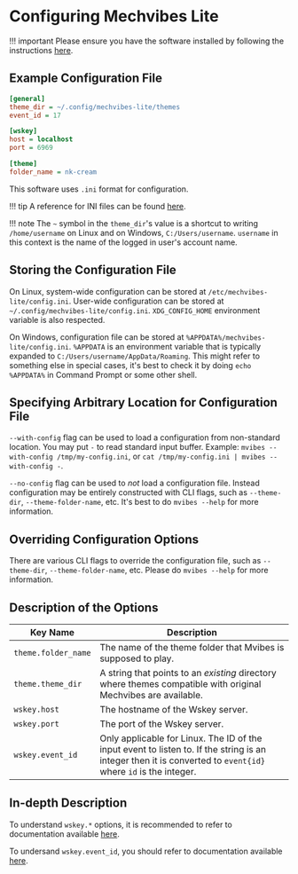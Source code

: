 # Configuring Mechvibes Lite
!!! important 
    Please ensure you have the software installed by following the
    instructions [here](/#installation).

## Example Configuration File
```ini
[general]
theme_dir = ~/.config/mechvibes-lite/themes
event_id = 17

[wskey]
host = localhost
port = 6969

[theme]
folder_name = nk-cream
```
This software uses `.ini` format for configuration.

!!! tip
    A reference for INI files can be found [here](https://quickref.me/ini.html).

!!! note 
    The `~` symbol in the `theme_dir`'s value is a shortcut to writing
    `/home/username` on Linux and on Windows, `C:/Users/username`. `username` in
    this context is the name of the logged in user's account name.

## Storing the Configuration File
On Linux, system-wide configuration can be stored at
`/etc/mechvibes-lite/config.ini`. User-wide configuration can be stored at
`~/.config/mechvibes-lite/config.ini`. `XDG_CONFIG_HOME` environment variable is
also respected.

On Windows, configuration file can be stored at
`%APPDATA%/mechvibes-lite/config.ini`. `%APPDATA` is an environment variable
that is typically expanded to `C:/Users/username/AppData/Roaming`. This might
refer to something else in special cases, it's best to check it by doing `echo
%APPDATA%` in Command Prompt or some other shell.

## Specifying Arbitrary Location for Configuration File
`--with-config` flag can be used to load a configuration from non-standard
location. You may put `-` to read standard input buffer. Example: `mvibes
--with-config /tmp/my-config.ini`, or `cat /tmp/my-config.ini | mvibes
--with-config -`.

`--no-config` flag can be used to _not_ load a configuration file. Instead
configuration may be entirely constructed with CLI flags, such as `--theme-dir`,
`--theme-folder-name`, etc. It's best to do `mvibes --help` for more
information.

## Overriding Configuration Options
There are various CLI flags to override the configuration file, such as
`--theme-dir`, `--theme-folder-name`, etc. Please do `mvibes --help` for more
information.

## Description of the Options
| Key Name | Description |
|---|---|
| `theme.folder_name` | The name of the theme folder that Mvibes is supposed to play. |
| `theme.theme_dir` | A string that points to an _existing_ directory where themes compatible with original Mechvibes are available. |
| `wskey.host` | The hostname of the Wskey server. |
| `wskey.port` | The port of the Wskey server.  |
| `wskey.event_id`  | Only applicable for Linux. The ID of the input event to listen to. If the string is an integer then it is converted to `event{id}` where `id` is the integer.|

## In-depth Description
To understand `wskey.*` options, it is recommended to refer to documentation
available [here](/usage/#wskey).

To undersand `wskey.event_id`, you should refer to documentation available
[here](/installation/linux/#testing-access-for-input-event).
